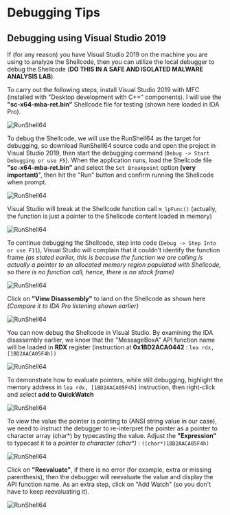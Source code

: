 # Debugging Tips

## Debugging using Visual Studio 2019

If (for any reason) you have Visual Studio 2019 on the machine you are using to analyze the Shellcode, then you can utilize the local debugger to debug the Shellcode (**DO THIS IN A SAFE AND ISOLATED MALWARE ANALYSIS LAB**).

To carry out the following steps, install Visual Studio 2019 with MFC (installed with "Desktop development with C++" components). I will use the **"sc-x64-mba-ret.bin"** Shellcode file for testing (shown here loaded in IDA Pro).

![RunShell64](https://github.com/nshalabi/RunShell64/blob/master/Art/VS2019/0.PNG "RunShell64")

To debug the Shellcode, we will use the RunShell64 as the target for debugging, so download RunShell64 source code and open the project in Visual Studio 2019, then start the debugging command (`Debug -> Start Debugging or use F5`). When the application runs, load the Shellcode file **"sc-x64-mba-ret.bin"** and select the `Set Breakpoint` option **(very important)**", then hit the "Run" button and confirm running the Shellcode when prompt.

![RunShell64](https://github.com/nshalabi/RunShell64/blob/master/Art//VS2019/1.PNG "RunShell64")

Visual Studio will break at the Shellcode function call `m_lpFunc()` (actually, the function is just a pointer to the Shellcode content loaded in memory)

![RunShell64](https://github.com/nshalabi/RunShell64/blob/master/Art//VS2019/2.PNG "RunShell64")

To continue debugging the Shellcode, step into code (`Debug -> Step Into or use F11`), Visual Studio will complain that it couldn't identify the function frame *(as stated earlier, this is because the function we are calling is actually a pointer to an allocated memory region populated with Shellcode, so there is no function call, hence, there is no stack frame)*

![RunShell64](https://github.com/nshalabi/RunShell64/blob/master/Art//VS2019/3.PNG "RunShell64")

Click on **"View Disassembly"** to land on the Shellcode as shown here *(Compare it to IDA Pro listening shown earlier)*

![RunShell64](https://github.com/nshalabi/RunShell64/blob/master/Art//VS2019/4.PNG "RunShell64")

You can now debug the Shellcode in Visual Studio. By examining the IDA disassembly earlier, we know that the "MessageBoxA" API function name will be loaded in **RDX** register (instruction at **0x1BD2ACA0442** : `lea rdx, [1BD2AACA05F4h])`

![RunShell64](https://github.com/nshalabi/RunShell64/blob/master/Art//VS2019/5.PNG "RunShell64")

To demonstrate how to evaluate pointers, while still debugging, highlight the memory address in `lea rdx, [1BD2AACA05F4h]` instruction, then right-click and select **add to QuickWatch**

![RunShell64](https://github.com/nshalabi/RunShell64/blob/master/Art//VS2019/6.PNG "RunShell64")

To view the value the pointer is pointing to (ANSI string value in our case), we need to instruct the debugger to re-interpret the pointer as a pointer to character array (char*) by typecasting the value. 
Adjust the **"Expression"** to typecast it to a *pointer to character (char\*)* : `((char*)1BD2AACA05F4h)`

![RunShell64](https://github.com/nshalabi/RunShell64/blob/master/Art//VS2019/7.PNG "RunShell64")

Click on **"Reevaluate"**, if there is no error (for example, extra or missing parenthesis), then the debugger will reevaluate the value and display the API function name. As an extra step, click on "Add Watch" (so you don't have to keep reevaluating it).

![RunShell64](https://github.com/nshalabi/RunShell64/blob/master/Art//VS2019/8.PNG "RunShell64")

